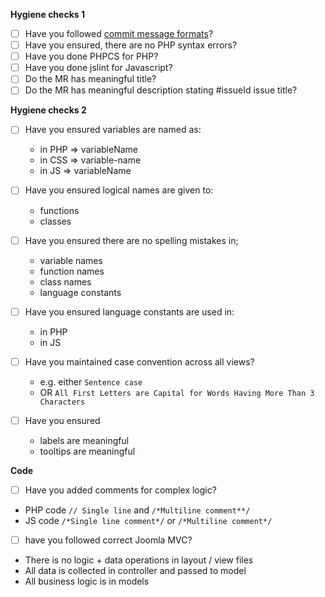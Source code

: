 **Hygiene checks 1**

- [ ] Have you followed [commit message formats](http://git.tekdi.net/snippets/24)?
- [ ] Have you ensured, there are no PHP syntax errors?
- [ ] Have you done PHPCS for PHP?
- [ ] Have you done jslint for Javascript?
- [ ] Do the MR has meaningful title?
- [ ] Do the MR has meaningful description stating #issueId issue title?

**Hygiene checks 2**

- [ ] Have you ensured variables are named as:

  - in PHP => variableName
  - in CSS => variable-name
  - in JS => variableName

- [ ] Have you ensured logical names are given to:
  - functions
  - classes

- [ ] Have you ensured there are no spelling mistakes in;
  - variable names
  - function names
  - class names
  - language constants

- [ ] Have you ensured language constants are used in:
  - in PHP
  - in JS

- [ ] Have you maintained case convention across all views? 
   - e.g. either `Sentence case`
   - OR `All First Letters are Capital for Words Having More Than 3 Characters`

- [ ] Have you ensured
  - labels are meaningful
  - tooltips are meaningful

**Code**

- [ ]  Have you added comments for complex logic?
  - PHP code `// Single line` and `/*Multiline comment**/`
  - JS code `/*Single line comment*/` or `/*Multiline comment*/`
  
- [ ]  have you followed correct Joomla MVC?
  - There is no logic + data operations in layout / view files
  - All data is collected in controller and passed to model
  - All business logic is in models